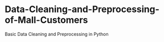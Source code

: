 # Data-Cleaning-and-Preprocessing-of-Mall-Customers
Basic Data Cleaning and Preprocessing in Python

